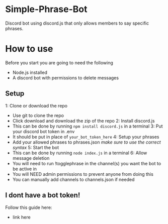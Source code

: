 # Simple-Phrase-Bot
Discord bot using discord.js that only allows members to say specific phrases.

# How to use
Before you start you are going to need the following
- Node.js installed
- A discord bot with permissions to delete messages

## Setup
1: Clone or download the repo
- Use git to clone the repo
- Click download and download the zip of the repo
2: Install discord.js 
- This can be done by running `npm install discord.js` in a terminal
3: Put your discord bot token in .env
- It should be put in place of `your_bot_token_here`
4: Setup your phrases
- Add your allowed phrases to phrases.json *make sure to use the correct syntax*
5: Start the bot
- This can be done by running `node index.js` in a terminal
6: Allow message deletion
- You will need to run !togglephrase in the channel(s) you want the bot to be active in
- You will NEED admin permissions to prevent anyone from doing this
- You can manually add channels to channels.json if needed

## I dont have a bot token!
Follow this guide here:
- link here
